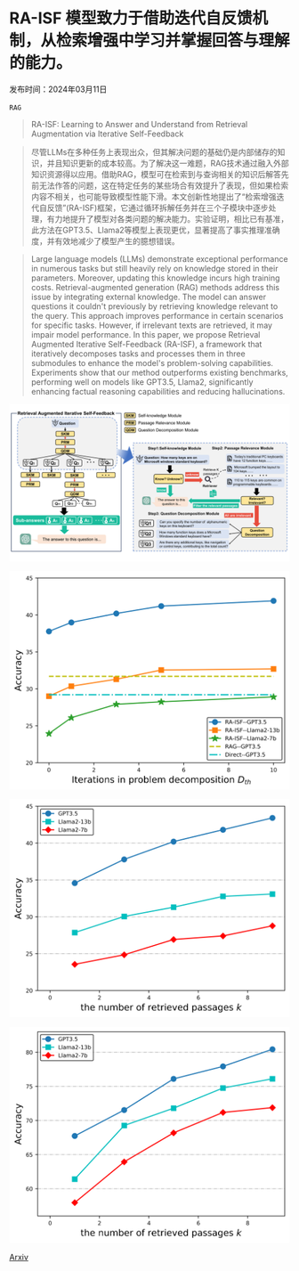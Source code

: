 # RA-ISF 模型致力于借助迭代自反馈机制，从检索增强中学习并掌握回答与理解的能力。

发布时间：2024年03月11日

`RAG`

> RA-ISF: Learning to Answer and Understand from Retrieval Augmentation via Iterative Self-Feedback

> 尽管LLMs在多种任务上表现出众，但其解决问题的基础仍是内部储存的知识，并且知识更新的成本较高。为了解决这一难题，RAG技术通过融入外部知识资源得以应用。借助RAG，模型可在检索到与查询相关的知识后解答先前无法作答的问题，这在特定任务的某些场合有效提升了表现，但如果检索内容不相关，也可能导致模型性能下滑。本文创新性地提出了“检索增强迭代自反馈”(RA-ISF)框架，它通过循环拆解任务并在三个子模块中逐步处理，有力地提升了模型对各类问题的解决能力。实验证明，相比已有基准，此方法在GPT3.5、Llama2等模型上表现更优，显著提高了事实推理准确度，并有效地减少了模型产生的臆想错误。

> Large language models (LLMs) demonstrate exceptional performance in numerous tasks but still heavily rely on knowledge stored in their parameters. Moreover, updating this knowledge incurs high training costs. Retrieval-augmented generation (RAG) methods address this issue by integrating external knowledge. The model can answer questions it couldn't previously by retrieving knowledge relevant to the query. This approach improves performance in certain scenarios for specific tasks. However, if irrelevant texts are retrieved, it may impair model performance. In this paper, we propose Retrieval Augmented Iterative Self-Feedback (RA-ISF), a framework that iteratively decomposes tasks and processes them in three submodules to enhance the model's problem-solving capabilities. Experiments show that our method outperforms existing benchmarks, performing well on models like GPT3.5, Llama2, significantly enhancing factual reasoning capabilities and reducing hallucinations.

![RA-ISF 模型致力于借助迭代自反馈机制，从检索增强中学习并掌握回答与理解的能力。](../../../paper_images/2403.06840/graph_final1.png)

![RA-ISF 模型致力于借助迭代自反馈机制，从检索增强中学习并掌握回答与理解的能力。](../../../paper_images/2403.06840/DthF.png)

![RA-ISF 模型致力于借助迭代自反馈机制，从检索增强中学习并掌握回答与理解的能力。](../../../paper_images/2403.06840/k_NQ.png)

![RA-ISF 模型致力于借助迭代自反馈机制，从检索增强中学习并掌握回答与理解的能力。](../../../paper_images/2403.06840/k_str.png)

[Arxiv](https://arxiv.org/abs/2403.06840)